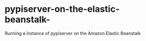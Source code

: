 pypiserver-on-the-elastic-beanstalk-
====================================

Running a instance of pypiserver on the Amazon Elastic Beanstalk
